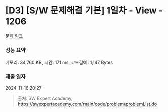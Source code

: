 # [D3] [S/W 문제해결 기본] 1일차 - View - 1206 

[문제 링크](https://swexpertacademy.com/main/code/problem/problemDetail.do?contestProbId=AV134DPqAA8CFAYh) 

### 성능 요약

메모리: 34,760 KB, 시간: 171 ms, 코드길이: 1,147 Bytes

### 제출 일자

2024-11-16 20:27



> 출처: SW Expert Academy, https://swexpertacademy.com/main/code/problem/problemList.do